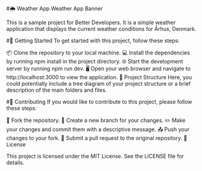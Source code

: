 #🌦️ Weather App
Weather App Banner

This is a sample project for Better Developers. It is a simple weather application that displays the current weather conditions for Århus, Denmark.

#🚀 Getting Started
To get started with this project, follow these steps:

📦 Clone the repository to your local machine.
💻 Install the dependencies by running npm install in the project directory.
🌐 Start the development server by running npm run dev.
🖥️ Open your web browser and navigate to http://localhost:3000 to view the application.
📂 Project Structure
Here, you could potentially include a tree diagram of your project structure or a brief description of the main folders and files.

#👥 Contributing
If you would like to contribute to this project, please follow these steps:

🍴 Fork the repository.
🌱 Create a new branch for your changes.
✏️ Make your changes and commit them with a descriptive message.
📤 Push your changes to your fork.
💌 Submit a pull request to the original repository.
📜 License

This project is licensed under the MIT License. See the LICENSE file for details.
